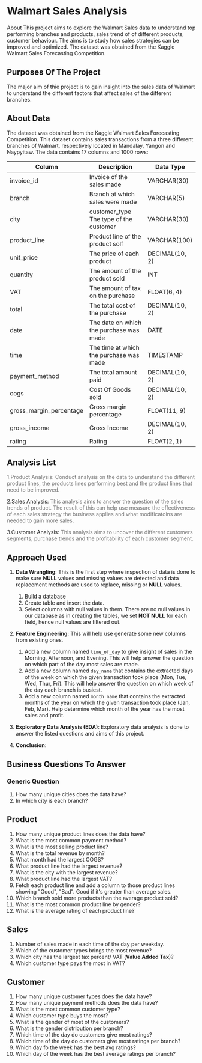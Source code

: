 # Walmart Sales Analysis

About
This project aims to explore the Walmart Sales data to understand top performing branches and products, sales trend of of different products, customer behaviour. The aims is to study how sales strategies can be improved and optimized. The dataset was obtained from the Kaggle Walmart Sales Forecasting Competition.

## Purposes Of The Project
The major aim of thie project is to gain insight into the sales data of Walmart to understand the different factors that affect sales of the different branches.

## About Data
The dataset was obtained from the Kaggle Walmart Sales Forecasting Competition. This dataset contains sales transactions from a three different branches of Walmart, respectively located in Mandalay, Yangon and Naypyitaw. The data contains 17 columns and 1000 rows:

| Column    | Description    | Data Type   |
| ----------- | ----------- | ----------- |
| invoice_id | Invoice of the sales made| VARCHAR(30) |
| branch| Branch at which sales were made | VARCHAR(5) |
| city |customer_type	The type of the customer| VARCHAR(30) |
|product_line	|Product line of the product solf	|VARCHAR(100)|
|unit_price	|The price of each product	|DECIMAL(10, 2)|
|quantity	|The amount of the product sold	|INT|
|VAT	|The amount of tax on the purchase	|FLOAT(6, 4)|
|total	|The total cost of the purchase	|DECIMAL(10, 2)|
|date	|The date on which the purchase was made	|DATE|
|time	|The time at which the purchase was made	|TIMESTAMP|
|payment_method	|The total amount paid	|DECIMAL(10, 2)|
|cogs	|Cost Of Goods sold	|DECIMAL(10, 2)|
|gross_margin_percentage	|Gross margin percentage|	FLOAT(11, 9)|
|gross_income|	Gross Income	|DECIMAL(10, 2)|
|rating	|Rating	|FLOAT(2, 1)|

## Analysis List
<span style="opacity: 0.6;">1.Product Analysis:
Conduct analysis on the data to understand the different product lines, the products lines performing best and the product lines that need to be improved.

2.Sales Analysis:
<span style="opacity: 0.6;">This analysis aims to answer the question of the sales trends of product. The result of this can help use measure the effectiveness of each sales strategy the business applies and what modificatoins are needed to gain more sales.

3.Customer Analysis:
<span style="opacity: 0.6;">This analysis aims to uncover the different customers segments, purchase trends and the profitability of each customer segment.

## Approach Used

1. **Data Wrangling**: This is the first step where inspection of data is done to make sure **NULL** values and missing values are detected and data replacement methods are used to replace, missing or **NULL** values.

   1. Build a database
   2. Create table and insert the data.
   3. Select columns with null values in them. There are no null values in our database as in creating the tables, we set **NOT NULL** for each field, hence null values are filtered out.

2. **Feature Engineering**: This will help use generate some new columns from existing ones.

   1. Add a new column named `time_of_day` to give insight of sales in the Morning, Afternoon, and Evening. This will help answer the question on which part of the day most sales are made.
   2. Add a new column named `day_name` that contains the extracted days of the week on which the given transaction took place (Mon, Tue, Wed, Thur, Fri). This will help answer the question on which week of the day each branch is busiest.
   3. Add a new column named `month_name` that contains the extracted months of the year on which the given transaction took place (Jan, Feb, Mar). Help determine which month of the year has the most sales and profit.

3. **Exploratory Data Analysis (EDA)**: Exploratory data analysis is done to answer the listed questions and aims of this project.

4. **Conclusion**:


## Business Questions To Answer
### Generic Question
1. How many unique cities does the data have?
2. In which city is each branch?

## Product

1. How many unique product lines does the data have?
2. What is the most common payment method?
3. What is the most selling product line?
4. What is the total revenue by month?
5. What month had the largest COGS?
6. What product line had the largest revenue?
7. What is the city with the largest revenue?
8. What product line had the largest VAT?
9. Fetch each product line and add a column to those product lines showing "Good", "Bad". Good if it's greater than average sales.
10. Which branch sold more products than the average product sold?
11. What is the most common product line by gender?
12. What is the average rating of each product line?

## Sales

1. Number of sales made in each time of the day per weekday.
2. Which of the customer types brings the most revenue?
3. Which city has the largest tax percent/ VAT (**Value Added Tax**)?
4. Which customer type pays the most in VAT?

## Customer

1. How many unique customer types does the data have?
2. How many unique payment methods does the data have?
3. What is the most common customer type?
4. Which customer type buys the most?
5. What is the gender of most of the customers?
6. What is the gender distribution per branch?
7. Which time of the day do customers give most ratings? 
8. Which time of the day do customers give most ratings per branch?
9. Which day fo the week has the best avg ratings?
10. Which day of the week has the best average ratings per branch?
